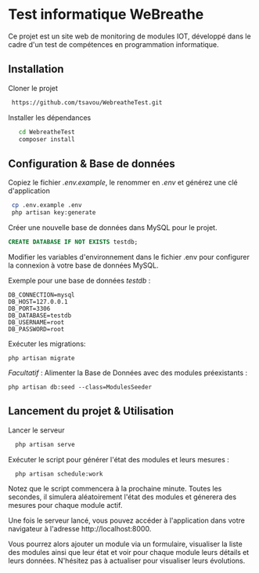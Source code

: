 
# Test informatique WeBreathe

Ce projet est un site web de monitoring de modules IOT, développé dans le cadre d'un test de compétences en programmation informatique.


## Installation

Cloner le projet

```bash
 https://github.com/tsavou/WebreatheTest.git

```
Installer les dépendances
```bash
   cd WebreatheTest
   composer install

```

## Configuration  & Base de données
Copiez 	le fichier *.env.example*, le renommer en *.env* et générez une clé d'application
```bash
 cp .env.example .env
 php artisan key:generate

```

Créer une nouvelle base de données dans MySQL pour le projet.

```sql
CREATE DATABASE IF NOT EXISTS testdb; 
```

Modifier les variables d'environnement dans le fichier .env pour configurer la connexion à votre base de données MySQL.

Exemple pour une base de données *testdb* :

```
DB_CONNECTION=mysql
DB_HOST=127.0.0.1
DB_PORT=3306
DB_DATABASE=testdb
DB_USERNAME=root
DB_PASSWORD=root
```

Exécuter les migrations:
```
php artisan migrate
```

*Facultatif* : Alimenter la Base de Données avec des modules préexistants :

```
php artisan db:seed --class=ModulesSeeder

```
    
## Lancement du projet & Utilisation

Lancer le serveur

```bash
  php artisan serve
```

Exécuter le script pour générer l'état des modules et leurs mesures :

```bash
  php artisan schedule:work

```
Notez que le script commencera à la prochaine minute. Toutes les secondes, il simulera aléatoirement l'état des modules et génerera des mesures pour chaque module actif.

Une fois le serveur lancé, vous pouvez accéder à l'application dans votre navigateur à l'adresse http://localhost:8000.

Vous pourrez alors ajouter un module via un formulaire, visualiser la liste des modules ainsi que leur état et voir pour chaque module leurs détails et leurs données. N'hésitez pas à actualiser pour visualiser leurs évolutions. 


